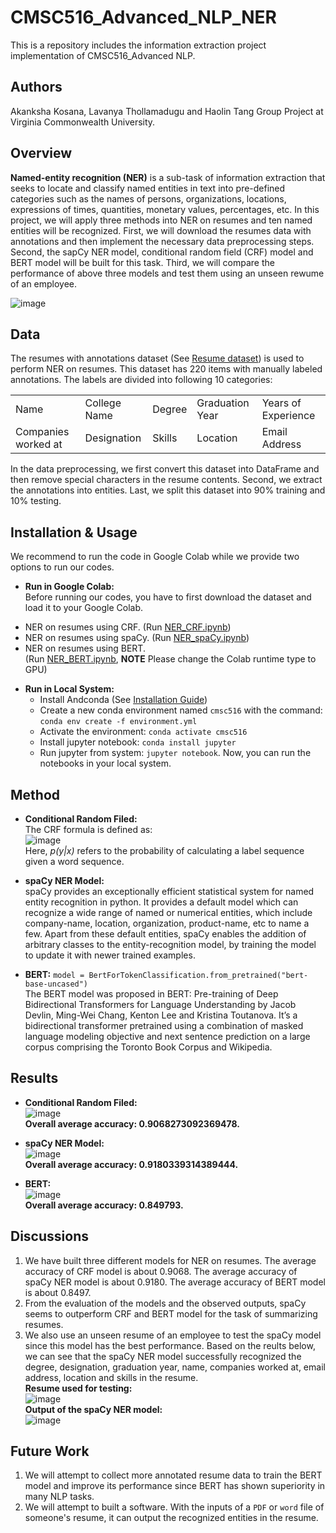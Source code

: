 # CMSC516_Advanced_NLP_NER
This is a repository includes the information extraction project implementation of CMSC516_Advanced NLP.

## Authors
Akanksha Kosana, Lavanya Thollamadugu and Haolin Tang Group Project at Virginia Commonwealth University.

## Overview
**Named-entity recognition (NER)** is a sub-task of information extraction that seeks to locate and classify named entities in text into pre-defined categories such as the names of persons, organizations, locations, expressions of times, quantities, monetary values, percentages, etc. In this project, we will apply three methods into NER on resumes and ten named entities will be recognized. First, we will download the resumes data with annotations and then implement the necessary data preprocessing steps. Second, the sapCy NER model, conditional random field (CRF) model and BERT model will be built for this task. Third, we will compare the performance of above three models and test them using an unseen rewume of an employee. 

![image](https://user-images.githubusercontent.com/102632570/201744684-a0170a7a-11c8-4e4a-bb6b-7694a85ee3db.png)

## Data
The resumes with annotations dataset (See [Resume dataset](https://github.com/HaolinTang/CMSC516_Advanced_NLP_NER/tree/main/data)) is used to perform NER on resumes. This dataset has 220 items with manually labeled annotations. The labels are divided into following 10 categories:
<div align="center">
<table>
<tr>
    <td>Name</td>
    <td>College Name</td>
    <td>Degree</td>
    <td>Graduation Year</td>
    <td>Years of Experience</td>
</tr>
<tr>
    <td>Companies worked at</td>
    <td>Designation</td>
    <td>Skills</td>
    <td>Location</td>
    <td>Email Address</td>
</tr>
</table>
</div>
In the data preprocessing, we first convert this dataset into DataFrame and then remove special characters in the resume contents. Second, we extract the annotations into entities. Last, we split this dataset into 90% training and 10% testing.

## Installation & Usage
We recommend to run the code in Google Colab while we provide two options to run our codes. 
* **Run in Google Colab:**\
Before running our codes, you have to first download the dataset and load it to your Google Colab.
- NER on resumes using CRF. (Run [NER_CRF.ipynb](https://colab.research.google.com/drive/1huV8wZWO0Q0rBGShqyF0s8EXOyxcbMf4?usp=sharing))
- NER on resumes using spaCy. (Run [NER_spaCy.ipynb](https://colab.research.google.com/drive/1wqWmfWSQORNZqOFFTDh21WHZWozPxV68?usp=sharing))
- NER on resumes using BERT.\
 (Run [NER_BERT.ipynb](https://colab.research.google.com/drive/1cKNmrIcJarsLUdWhXLhTr_VMDyn16gDY?usp=sharing), **NOTE** Please change the Colab runtime type to GPU) 

* **Run in Local System:**
    - Install Andconda (See [Installation Guide](https://docs.continuum.io/anaconda/install/))
    - Create a new conda environment named `cmsc516` with the command: `conda env create -f environment.yml`
    - Activate the environment: `conda activate cmsc516`  
    - Install jupyter notebook: `conda install jupyter`
    - Run jupyter from system: `jupyter notebook`. Now, you can run the notebooks in your local system.   

## Method
* **Conditional Random Filed:**\
The CRF formula is defined as:\
![image](https://user-images.githubusercontent.com/102632570/201798050-3488e30e-26fd-4072-aca9-e196c210ba2f.png)\
Here, *p(y|x)* refers to the probability of calculating a label sequence given a word sequence.

* **spaCy NER Model:**\
spaCy provides an exceptionally efficient statistical system for named entity recognition in python. It provides a default model which can recognize a wide range of named or numerical entities, which include company-name, location, organization, product-name, etc to name a few. Apart from these default entities, spaCy enables the addition of arbitrary classes to the entity-recognition model, by training the model to update it with newer trained examples. 

* **BERT:** `model = BertForTokenClassification.from_pretrained("bert-base-uncased")`\
The BERT model was proposed in BERT: Pre-training of Deep Bidirectional Transformers for Language Understanding by Jacob Devlin, Ming-Wei Chang, Kenton Lee and Kristina Toutanova. It’s a bidirectional transformer pretrained using a combination of masked language modeling objective and next sentence prediction on a large corpus comprising the Toronto Book Corpus and Wikipedia.
## Results
* **Conditional Random Filed:**\
![image](https://user-images.githubusercontent.com/102632570/201946671-cb7dd69b-aad9-431c-a9b8-480dcc1219d3.png)\
**Overall average accuracy: 0.9068273092369478.**

* **spaCy NER Model:**\
![image](https://user-images.githubusercontent.com/102632570/201946767-3337d414-7b5f-4f83-a04d-1545bae5966d.png)\
**Overall average accuracy: 0.9180339314389444.**
* **BERT:**\
![image](https://user-images.githubusercontent.com/102632570/201946857-bc8f9414-675c-4db6-a567-5c4a3b75770b.png)\
**Overall average accuracy: 0.849793.**
## Discussions
1. We have built three different models for NER on resumes. The average accuracy of CRF model is about 0.9068. The average accuracy of spaCy NER model is about 0.9180. The average accuracy of BERT model is about 0.8497.
2. From the evaluation of the models and the observed outputs, spaCy seems to outperform CRF and BERT model for the task of summarizing resumes.
3. We also use an unseen resume of an employee to test the spaCy model since this model has the best performance. Based on the reults below, we can see that the spaCy NER model successfully recognized the degree, designation, graduation year, name, companies worked at, email address, location and skills in the resume.\
   **Resume used for testing:**\
   ![image](https://user-images.githubusercontent.com/102632570/201950297-c3d40fe3-2f0e-4c18-9722-73ed18a92764.png)\
   **Output of the spaCy NER model:**\
   ![image](https://user-images.githubusercontent.com/102632570/201950326-c70591f1-e680-44b4-8c45-14eddb348e80.png)



## Future Work
1. We will attempt to collect more annotated resume data to train the BERT model and improve its performance since BERT has shown superiority in many NLP tasks.
2. We will attempt to built a software. With the inputs of a `PDF` or `word` file of someone's resume, it can output the recognized entities in the resume. 
